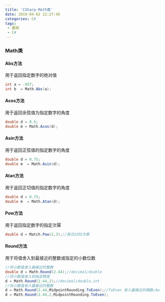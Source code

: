 ```yaml
---
title: 'CSharp-Math类'
date: 2019-04-02 22:27:45
categories: C# 
tags: 
 - 基础
 - C#
---
```


### Math类

#### Abs方法

用于返回指定数字的绝对值

```csharp
int a = -957;
int b  = Math.Abs(a);
```

<!--more-->

#### Acos方法

用于返回余弦值为指定数字的角度

```cs
double d = 0.5;
double m = Math.Acos(d);
```

#### Asin方法

用于返回正弦值的指定数字的角度

```cs
double d = 0.75;
double m  = Math.Asin(d);
```

#### Atan方法

用于返回正切值的指定数字的角度

```cs
double d = 0.75;
double m  = Math.Atan(d);
```

#### Pow方法

用于返回指定数字的指定次幂

```cs
double d = Match.Pow(2,3);//表示2的3次幂
```

#### Round方法

用于将值舍入到最接近的整数或指定的小数位数

```cs
//将小数值舍入最接近的整数
double d = Math.Round(2.44);//decimal/double
//将小数值舍入到指定精度
d = Math.Round(2.44,2);//decimal/double,int
//将小数值舍入最接近的整数
d = Math.Round(2.44,MidpointRounding.ToEven);//ToEven 舍入最接近的偶数;AwayFromZero 舍入绝对值较小的值
d = Math.Round(2.44,2,MidpointRounding.ToEven);
```

